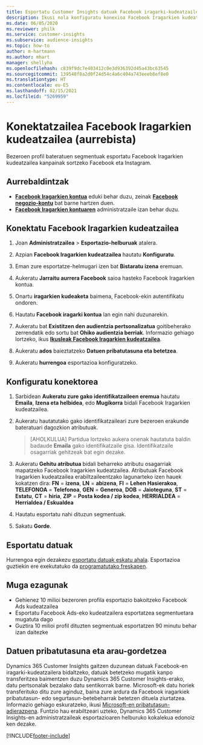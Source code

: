```yaml
---
title: Esportatu Customer Insights datuak Facebook iragarki-kudeatzailera
description: Ikusi nola konfiguratu konexioa Facebook Iragarkien kudeatzailea.
ms.date: 06/05/2020
ms.reviewer: philk
ms.service: customer-insights
ms.subservice: audience-insights
ms.topic: how-to
author: m-hartmann
ms.author: mhart
manager: shellyha
ms.openlocfilehash: c839f9dc7e403412c0e3d936392d45a43bc63545
ms.sourcegitcommit: 139548f8a2d0f24d54c4a6c404a743eeeb8ef8e0
ms.translationtype: HT
ms.contentlocale: eu-ES
ms.lasthandoff: 02/15/2021
ms.locfileid: "5269959"
---
```

# <a name="connector-for-facebook-ads-manager-preview"></a>Konektatzailea Facebook Iragarkien kudeatzailea (aurrebista)

Bezeroen profil bateratuen segmentuak esportatu Facebook Iragarkien kudeatzailea kanpainak sortzeko Facebook eta Instagram.

## <a name="prerequisites"></a>Aurrebaldintzak

- [**Facebook Iragarkien kontua**](https://www.facebook.com/business/learn/lessons/step-by-step-ads-manager-account) eduki behar duzu, zeinak [**Facebook negozio-kontu**](https://business.facebook.com/) bat barne hartzen duen.
- [**Facebook Iragarkien kontuaren**](https://www.facebook.com/business/learn/lessons/step-by-step-ads-manager-account) administratzaile izan behar duzu.

## <a name="connect-to-facebook-ads-manager"></a>Konektatu Facebook Iragarkien kudeatzailea

1. Joan **Administratzailea** > **Esportazio-helburuak** atalera.

1. Azpian **Facebook Iragarkien kudeatzailea** hautatu **Konfiguratu**.

1. Eman zure esportatze-helmugari izen bat **Bistaratu izena** eremuan.

1. Aukeratu **Jarraitu aurrera Facebook** saioa hasteko Facebook Iragarkien kontua.

1. Onartu **iragarkien kudeaketa** baimena, Facebook-ekin autentifikatu ondoren.

1. Hautatu **Facebook iragarki kontua** lan egin nahi duzunarekin.

1. Aukeratu bat **Existitzen den audientzia pertsonalizatua** goitibeherako zerrendatik edo sortu bat **Ohiko audientzia berriak**. Informazio gehiago lortzeko, ikus [**Ikusleak Facebook Iragarkien kudeatzailea**](https://www.facebook.com/business/help/744354708981227?id=2469097953376494).

1. Aukeratu **ados** baieztatzeko **Datuen pribatutasuna eta betetzea**.

1. Aukeratu **hurrengoa** esportazioa konfiguratzeko.

## <a name="configure-the-connector"></a>Konfiguratu konektorea

1. Sarbidean **Aukeratu zure gako identifikatzaileen eremua** hautatu **Emaila**, **Izena eta helbidea**, edo **Mugikorra** bidali Facebook Iragarkien kudeatzailea.

1. Aukeratu hautatutako gako identifikatzaileari zure bezeroen erakunde bateratuari dagozkion atributuak.
   > [AHOLKULUA] Partidua lortzeko aukera onenak hautatuta baldin badaude **Emaila** gako identifikatzaile gisa. Identifikatzaile osagarriak gehitzeak bat egin dezake.

1. Aukeratu **Gehitu atributua** bidali beharreko atributu osagarriak mapatzeko Facebook Iragarkien kudeatzailea. Atributuak Facebook Iragarkien kudeatzailea erabiltzaileentzako lagunarteko izen hauek kokatzen dira: **FN** = **izena**, **LN** = **abizena**, **FI** = **Lehen Hasierakoa**, **TELEFONOA** = **Telefonoa**, **GEN** = **Generoa**, **DOB** = **Jaioteguna**, **ST** = **Estatu**, **CT** = **hiria**, **ZIP** = **Posta kodea / zip kodea**, **HERRIALDEA** = **Herrialdea / Eskualdea**

1. Hautatu esportatu nahi dituzun segmentuak.

1. Sakatu **Gorde**.

## <a name="export-the-data"></a>Esportatu datuak

Hurrengoa egin dezakezu [esportatu datuak eskatu ahala](export-destinations.md). Esportazioa guztiekin ere exekutatuko da [programatutako freskapen](system.md#schedule-tab).

## <a name="known-limitations"></a>Muga ezagunak

- Gehienez 10 milioi bezeroren profila esportazio bakoitzeko Facebook Ads kudeatzailea 
- Esportatu Facebook Ads-eko kudeatzailera esportatzea segmentuetara mugatuta dago
- Guztira 10 milioi profil dituzten segmentuak esportatzen 90 minutu behar izan daitezke

## <a name="data-privacy-and-compliance"></a>Datuen pribatutasuna eta arau-gordetzea

Dynamics 365 Customer Insights gaitzen duzunean datuak  Facebook-en iragarki-kudeatzailera bidaltzeko, datuak betetzeko mugatik kanpo transferitzea baimentzen duzu Dynamics 365 Customer Insights-erako, datu pertsonalak bezalako datu sentikorrak barne. Microsoft-ek datu horiek transferituko ditu zure aginduz, baina zure ardura da Facebook iragarkiek pribatutasun- edo segurtasun-betebeharrak betetzen dituela ziurtatzea. Informazio gehiago eskuratzeko, ikusi [Microsoft-en pribatutasun-adierazpena](https://go.microsoft.com/fwlink/?linkid=396732).
Funtzio hau erabiltzeari uzteko, Dynamics 365 Customer Insights-en administratzaileak esportazioaren helburuko kokalekua edonoiz ken dezake.


[!INCLUDE[footer-include](../includes/footer-banner.md)]